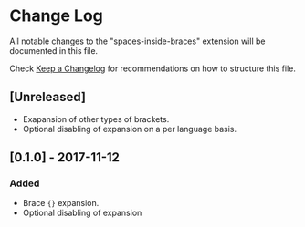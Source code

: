 # Change Log

All notable changes to the "spaces-inside-braces" extension will be documented in this file.

Check [Keep a Changelog](http://keepachangelog.com/) for recommendations on how to structure this file.

## [Unreleased]
- Exapansion of other types of brackets.
- Optional disabling of expansion on a per language basis.

## [0.1.0] - 2017-11-12
### Added
- Brace `{}` expansion.
- Optional disabling of expansion
